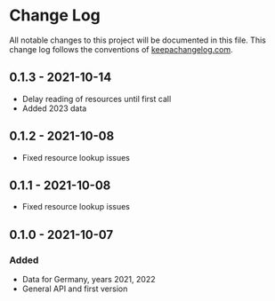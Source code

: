 # Change Log
All notable changes to this project will be documented in this file. This change log follows the conventions of [keepachangelog.com](http://keepachangelog.com/).

## 0.1.3 - 2021-10-14
- Delay reading of resources until first call
- Added 2023 data

## 0.1.2 - 2021-10-08
- Fixed resource lookup issues

## 0.1.1 - 2021-10-08
- Fixed resource lookup issues

## 0.1.0 - 2021-10-07
### Added
- Data for Germany, years 2021, 2022
- General API and first version
